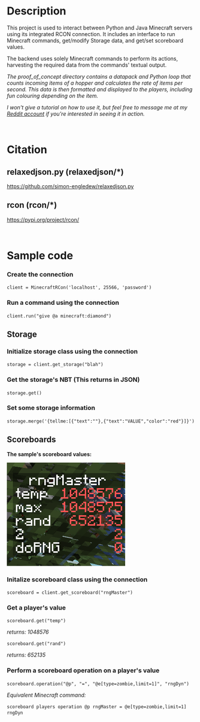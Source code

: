 
# Description
This project is used to interact between Python and Java Minecraft servers using its integrated RCON connection. It includes an interface to run Minecraft commands, get/modify Storage data, and get/set scoreboard values. 

The backend uses solely Minecraft commands to perform its actions, harvesting the required data from the commands' textual output.

_The proof_of_concept directory contains a datapack and Python loop that counts incoming items of a hopper and calculates the rate of items per second. This data is then formatted and displayed to the players, including fun colouring depending on the item._

_I won't give a tutorial on how to use it, but feel free to message me at my [Reddit account](https://www.reddit.com/user/FancyPotatOS) if you're interested in seeing it in action._

<br>

# Citation
## relaxedjson.py (relaxedjson/*)
https://github.com/simon-engledew/relaxedjson.py

## rcon (rcon/*)
https://pypi.org/project/rcon/

<br>

# Sample code

### Create the connection
```
client = MinecraftRCon('localhost', 25566, 'password')
```

### Run a command using the connection
```
client.run("give @a minecraft:diamond")
```


## Storage

### Initialize storage class using the connection
```
storage = client.get_storage("blah")
```

### Get the storage's NBT (This returns in JSON)
```
storage.get()
```

### Set some storage information
```
storage.merge('{tellme:[{"text":""},{"text":"VALUE","color":"red"}]}')
```


## Scoreboards

**The sample's scoreboard values:**

![Sample_Scoreboard.png](Sample_Scoreboards.png)

### Initalize scoreboard class using the connection
```
scoreboard = client.get_scoreboard("rngMaster")
```

### Get a player's value
```
scoreboard.get("temp") 
```
_returns: 1048576_

```
scoreboard.get("rand") 
```
_returns: 652135_

### Perform a scoreboard operation on a player's value
```
scoreboard.operation("@p", "=", "@e[type=zombie,limit=1]", "rngDyn")
```
_Equivalent Minecraft command:_
```
scoreboard players operation @p rngMaster = @e[type=zombie,limit=1] rngDyn
```